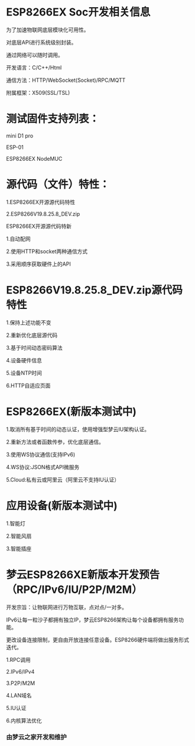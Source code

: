 # ESP8266EX Soc开发相关信息

为了加速物联网底层模块化可用性。

对底层API进行系统级别封装。

通过网络可以随时调用。

开发语言：C/C++/Html

通信方法：HTTP/WebSocket(Socket)/RPC/MQTT

附属框架：X509(SSL/TSL)


# 测试固件支持列表：

mini D1 pro

ESP-01

ESP8266EX NodeMUC


# 源代码（文件）特性：

1.ESP8266EX开源源代码特性

2.ESP8266V19.8.25.8_DEV.zip

ESP8266EX开源源代码特新

1.自动配网

2.使用HTTP和socket两种通信方式

3.采用顺序获取硬件上的API



# ESP8266V19.8.25.8_DEV.zip源代码特性

1.保持上述功能不变

2.重新优化底层源代码

3.基于时间动态密码算法

4.设备硬件信息

5.设备NTP时间

6.HTTP自适应页面



# ESP8266EX(新版本测试中)

1.取消所有基于时间的动态认证，使用增强型梦云IU架构认证。

2.重新方法或者函数传参，优化底层通信。

3.使用WS协议通信(支持IPv6)

4.WS协议:JSON格式API微服务

5.Cloud:私有云或阿里云（阿里云不支持IU认证）



# 应用设备(新版本测试中)

1.智能灯

2.智能风扇

3.智能插座



# 梦云ESP8266XE新版本开发预告 （RPC/IPv6/IU/P2P/M2M）

开发宗旨：让物联网进行万物互联，点对点/一对多。

IPv6让每一粒沙子都拥有独立IP，梦云ESP8266架构让每个设备都拥有服务功能。

更改设备连接限制，更自由开放连接任意设备。ESP8266硬件端将做出服务形式迭代。

1.RPC调用

2.IPv6/IPv4

3.P2P/M2M

4.LAN域名

5.IU认证

6.内核算法优化

### 由梦云之家开发和维护

